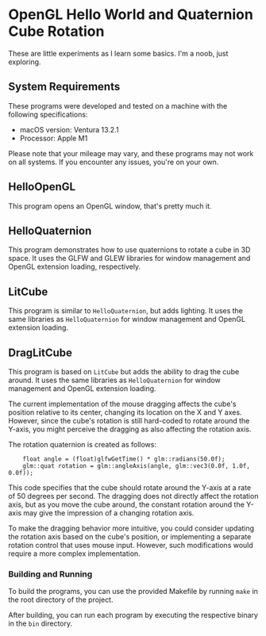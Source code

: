 # OpenGL Hello World and Quaternion Cube Rotation

These are little experiments as I learn some basics. I'm a noob, just exploring.

## System Requirements

These programs were developed and tested on a machine with the following specifications:

- macOS version: Ventura 13.2.1
- Processor: Apple M1

Please note that your mileage may vary, and these programs may not work on all systems. If you encounter any issues, you're on your own.

## HelloOpenGL

This program opens an OpenGL window, that's pretty much it.

## HelloQuaternion

This program demonstrates how to use quaternions to rotate a cube in 3D space. It uses the GLFW and GLEW libraries for window management and OpenGL extension loading, respectively.

## LitCube

This program is similar to `HelloQuaternion`, but adds lighting. It uses the same libraries as `HelloQuaternion` for window management and OpenGL extension loading.

## DragLitCube

This program is based on `LitCube` but adds the ability to drag the cube around. It uses the same libraries as `HelloQuaternion` for window management and OpenGL extension loading.

The current implementation of the mouse dragging affects the cube's position relative to its center, changing its location on the X and Y axes. However, since the cube's rotation is still hard-coded to rotate around the Y-axis, you might perceive the dragging as also affecting the rotation axis.

The rotation quaternion is created as follows:

```
	float angle = (float)glfwGetTime() * glm::radians(50.0f);
	glm::quat rotation = glm::angleAxis(angle, glm::vec3(0.0f, 1.0f, 0.0f));
```

This code specifies that the cube should rotate around the Y-axis at a rate of 50 degrees per second. The dragging does not directly affect the rotation axis, but as you move the cube around, the constant rotation around the Y-axis may give the impression of a changing rotation axis.

To make the dragging behavior more intuitive, you could consider updating the rotation axis based on the cube's position, or implementing a separate rotation control that uses mouse input. However, such modifications would require a more complex implementation.

### Building and Running

To build the programs, you can use the provided Makefile by running `make` in the root directory of the project.

After building, you can run each program by executing the respective binary in the `bin` directory.